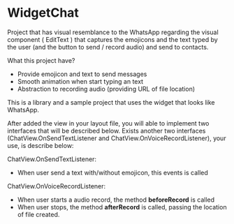 # WidgetChat
Project that has visual resemblance to the WhatsApp regarding the visual component ( EditText ) that captures the emojicons and the text typed by the user (and the button to send / record audio) and send to contacts.

What this project have?
* Provide emojicon and text to send messages
* Smooth animation when start typing an text
* Abstraction to recording audio (providing URL of file location)

This is a library and a sample project that uses the widget that looks like WhatsApp.

After added the view in your layout file, you will able to implement two interfaces that will be described below.
Exists another two interfaces (ChatView.OnSendTextListener and ChatView.OnVoiceRecordListener), your use, is describe below:

ChatView.OnSendTextListener:
* When user send a text with/without emojicon, this events is called

ChatView.OnVoiceRecordListener:
* When user starts a audio record, the method <b>beforeRecord</b> is called
* When user stops, the method <b>afterRecord</b> is called, passing the location of file created.

